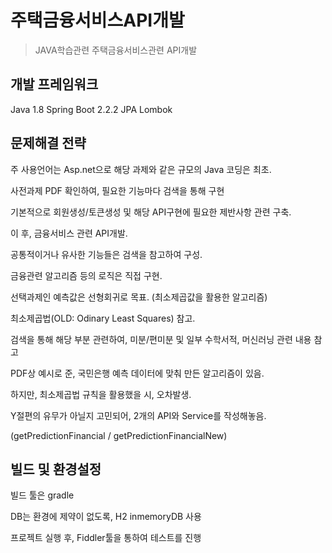 # 주택금융서비스API개발
> JAVA학습관련 주택금융서비스관련 API개발

## 개발 프레임워크

Java 1.8
Spring Boot 2.2.2
JPA
Lombok

## 문제해결 전략
주 사용언어는 Asp.net으로 해당 과제와 같은 규모의 Java 코딩은 최초.

사전과제 PDF 확인하여, 필요한 기능마다 검색을 통해 구현

기본적으로 회원생성/토큰생성 및 해당 API구현에 필요한 제반사항 관련 구축.

이 후, 금융서비스 관련 API개발.

공통적이거나 유사한 기능들은 검색을 참고하여 구성.

금융관련 알고리즘 등의 로직은 직접 구현.

선택과제인 예측값은 선형회귀로 목표.
(최소제곱값을 활용한 알고리즘)

최소제곱법(OLD: Odinary Least Squares) 참고.

검색을 통해 해당 부분 관련하여, 미분/편미분 및 일부 수학서적, 머신러닝 관련 내용 참고

PDF상 예시로 준, 국민은행 예측 데이터에 맞춰 만든 알고리즘이 있음.

하지만, 최소제곱법 규칙을 활용했을 시, 오차발생.

Y절편의 유무가 아닐지 고민되어, 2개의 API와 Service를 작성해놓음.

(getPredictionFinancial / getPredictionFinancialNew)

## 빌드 및 환경설정

빌드 툴은 gradle

DB는 환경에 제약이 없도록, H2 inmemoryDB 사용

프로젝트 실행 후, Fiddler툴을 통하여 테스트를 진행
